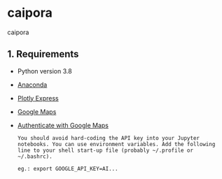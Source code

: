 # caipora
caipora

## 1. Requirements
- Python version 3.8
- [Anaconda](https://www.anaconda.com/)
- [Plotly Express](https://anaconda.org/plotly/plotly_express)
- [Google Maps](https://jupyter-gmaps.readthedocs.io/en/latest/install.html)
- [Authenticate with Google Maps](https://jupyter-gmaps.readthedocs.io/en/latest/authentication.html)

    ```
    You should avoid hard-coding the API key into your Jupyter notebooks. You can use environment variables. Add the following line to your shell start-up file (probably ~/.profile or ~/.bashrc).

    eg.: export GOOGLE_API_KEY=AI...

    ```